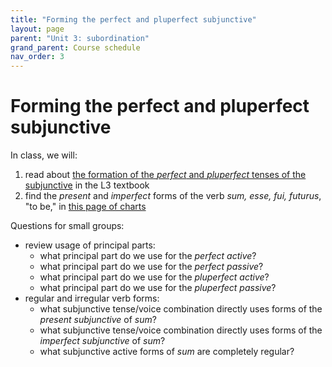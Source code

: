 ```yaml
---
title: "Forming the perfect and pluperfect subjunctive"
layout: page
parent: "Unit 3: subordination"
grand_parent: Course schedule
nav_order: 3
---
```



# Forming the perfect and pluperfect subjunctive


In class, we will:

1. read about [the formation of the *perfect* and *pluperfect* tenses of the subjunctive](https://lingualatina.github.io/textbook/presentation/07-subjunctive/) in the L3 textbook
2. find the *present* and *imperfect* forms of the verb *sum, esse, fui, futurus*, "to be," in [this page of charts](https://lingualatina.github.io/textbook/reference/irregular-verbs-paradigms/)


Questions for small groups:

- review usage of principal parts:
  - what principal part do we use for the *perfect active*?
  - what principal part do we use for the *perfect passive*?
  - what principal part do we use for the *pluperfect active*?
  - what principal part do we use for the *pluperfect passive*?
- regular and irregular verb forms:  
  - what subjunctive tense/voice combination directly uses forms of the *present subjunctive* of *sum*?
  - what subjunctive tense/voice combination directly uses forms of the *imperfect subjunctive* of *sum*?
  - what subjunctive active forms of *sum* are completely regular?
